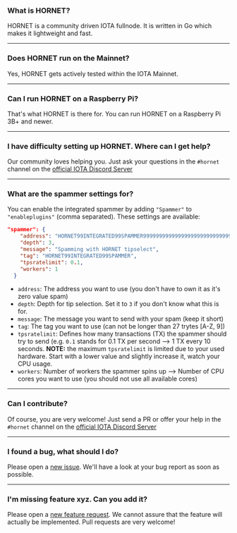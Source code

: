 ### What is HORNET?
HORNET is a community driven IOTA fullnode. It is written in Go which makes it lightweight and fast.

***

### Does HORNET run on the Mainnet?
Yes, HORNET gets actively tested within the IOTA Mainnet. 

***

### Can I run HORNET on a Raspberry Pi?
That's what HORNET is there for. You can run HORNET on a Raspberry Pi 3B+ and newer.

***

### I have difficulty setting up HORNET. Where can I get help?
Our community loves helping you. Just ask your questions in the `#hornet` channel on the [official IOTA Discord Server](https://discord.iota.org/)

***

### What are the spammer settings for?
You can enable the integrated spammer by adding `"Spammer"` to `"enableplugins"` (comma separated).
These settings are available:
```json
"spammer": {
    "address": "HORNET99INTEGRATED99SPAMMER999999999999999999999999999999999999999999999999999999",
    "depth": 3,
    "message": "Spamming with HORNET tipselect",
    "tag": "HORNET99INTEGRATED99SPAMMER",
    "tpsratelimit": 0.1,
    "workers": 1
  }
```
* `address`: The address you want to use (you don't have to own it as it's zero value spam)
* `depth`: Depth for tip selection. Set it to `3` if you don't know what this is for.
* `message`: The message you want to send with your spam (keep it short)
* `tag`: The tag you want to use (can not be longer than 27 trytes [A-Z, 9])
* `tpsratelimit`: Defines how many transactions (TX) the spammer should try to send (e.g. `0.1` stands for 0.1 TX per second --> 1 TX every 10 seconds. **NOTE:** the maximum `tpsratelimit` is limited due to your used hardware. Start with a lower value and slightly increase it, watch your CPU usage.
* `workers`: Number of workers the spammer spins up --> Number of CPU cores you want to use (you should not use all available cores)

***

### Can I contribute?
Of course, you are very welcome! Just send a PR or offer your help in the `#hornet` channel on the [official IOTA Discord Server](https://discord.iota.org/)

***

### I found a bug, what should I do?
Please open a [new issue](https://github.com/gohornet/hornet/issues/new?assignees=&labels=bug&template=bug_report.md&title=). We'll have a look at your bug report as soon as possible.

***

### I'm missing feature xyz. Can you add it? 
Please open a [new feature request](https://github.com/gohornet/hornet/issues/new?assignees=&labels=feature&template=feature_request.md&title=). We cannot assure that the feature will actually be implemented.
Pull requests are very welcome!
